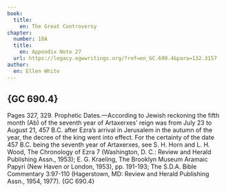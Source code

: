 ```yaml
---
book:
  title:
    en: The Great Controversy
chapter:
  number: 18A
  title:
    en: Appendix Note 27
  url: https://legacy.egwwritings.org/?ref=en_GC.690.4&para=132.3157
author:
  en: Ellen White
---
```


## {GC 690.4}

Pages 327, 329. Prophetic Dates.—According to Jewish reckoning the fifth month (Ab) of the seventh year of Artaxerxes’ reign was from July 23 to August 21, 457 B.C. after Ezra’s arrival in Jerusalem in the autumn of the year, the decree of the king went into effect. For the certainty of the date 457 B.C. being the seventh year of Artaxerxes, see S. H. Horn and L. H. Wood, The Chronology of Ezra 7 (Washington, D. C.: Review and Herald Publishing Assn., 1953); E. G. Kraeling, The Brooklyn Museum Aramaic Papyri (New Haven or London, 1953), pp. 191-193; The S.D.A. Bible Commentary 3:97-110 (Hagerstown, MD: Review and Herald Publishing Assn., 1954, 1977). {GC 690.4}
